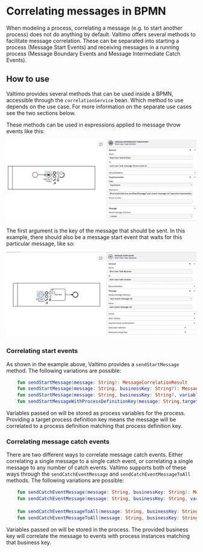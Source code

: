 # Correlating messages in BPMN

When modeling a process, correlating a message (e.g. to start another process) does not do anything by default. Valtimo
offers several methods to facilitate message correlation. These can be separated into starting a process
(Message Start Events) and receiving messages in a running process (Message Boundary Events and Message Intermediate Catch Events).

## How to use

Valtimo provides several methods that can be used inside a BPMN, accessible through the `correlationService` bean. Which
method to use depends on the use case. For more information on the separate use cases see the two sections below.

These methods can be used in expressions applied to message throw events like this:

![intermediate-throw-example](img/intermediate-throw-event.png)

The first argument is the key of the message that should be sent. In this example, there should also be a
message start event that waits for this particular message, like so:

![message-start-event-example](img/message-start-event.png)

### Correlating start events
As shown in the example above, Valtimo provides a `sendStartMessage` method. The following variations are possible:

```kotlin
    fun sendStartMessage(message: String): MessageCorrelationResult
    fun sendStartMessage(message: String, businessKey: String?): MessageCorrelationResult
    fun sendStartMessage(message: String, businessKey: String?, variables: Map<String, Any>?): MessageCorrelationResult
    fun sendStartMessageWithProcessDefinitionKey(message: String,targetProcessDefinitionKey: String,businessKey: String?, variables: Map<String, Any>?): MessageCorrelationResult
```

Variables passed on will be stored as process variables for the process. Providing a target process definition key means the message will be
correlated to a process definition matching that process definition key.

### Correlating message catch events

There are two different ways to correlate message catch events. Either correlating a single message to a single catch
event, or correlating a single message to any number of catch events. Valtimo supports both of these ways through the
`sendCatchEventMessage` and `sendCatchEventMessageToAll` methods. The following variations are possible:

```kotlin
    fun sendCatchEventMessage(message: String, businessKey: String): MessageCorrelationResult
    fun sendCatchEventMessage(message: String, businessKey: String, variables: Map<String, Any>?): MessageCorrelationResult
    
    fun sendCatchEventMessageToAll(message: String, businessKey: String): List<MessageCorrelationResult>
    fun sendCatchEventMessageToAll(message: String, businessKey: String, variables: Map<String,Any>?): List<MessageCorrelationResult>
```

Variables passed on will be stored in the process. The provided business key will correlate the message to
events with process instances matching that business key.